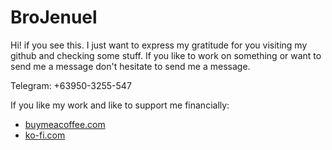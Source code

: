 # BroJenuel
Hi! if you see this. I just want to express my gratitude for you visiting my github and checking some stuff. If you like to work on something or want to send me a message don't hesitate to send me a message.

Telegram: +63950-3255-547

If you like my work and like to support me financially:
- [buymeacoffee.com](https://www.buymeacoffee.com/brojenuel)
- [ko-fi.com](https://ko-fi.com/brojenuel)